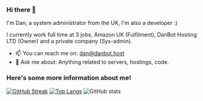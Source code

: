 ### Hi there 👋

I'm Dan, a system administrator from the UK, I'm also a developer :)

I currently work full time at 3 jobs, Amazon UK (Fulfilment), DanBot Hosting LTD (Owner) and a private company (Sys-admin).

- 📫 You can reach me on: dan@danbot.host
- 💬 Ask me about: Anything related to servers, hostings, code. 

### Here's some more information about me!
[![GitHub Streak](https://streak-stats.demolab.com?user=danielpmc&theme=cobalt&hide_border=true&date_format=j%20M%5B%20Y%5D)](https://git.io/streak-stats)
[![Top Langs](https://github-readme-stats.vercel.app/api/top-langs/?username=danielpmc&langs_count=6&theme=cobalt)](https://github.com/anuraghazra/github-readme-stats)
![GitHub stats](https://github-readme-stats.vercel.app/api?username=danielpmc&count_private=true&show_icons=true&theme=cobalt)
